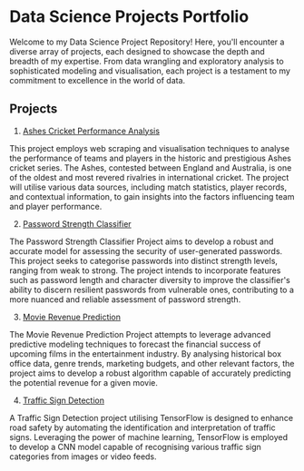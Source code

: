# Data Science Projects Portfolio
 
Welcome to my Data Science Project Repository! Here, you'll encounter a diverse array of projects, each designed to showcase the depth and breadth of my expertise. From data wrangling and exploratory analysis to sophisticated modeling and visualisation, each project is a testament to my commitment to excellence in the world of data.

## Projects
1. [Ashes Cricket Performance Analysis](https://github.com/THEjasonjiang/myPortfolio/tree/main/Ashes%20Cricket%20Performance%20Analysis)

This project employs web scraping and visualisation techniques to analyse the performance of teams and players in the historic and prestigious Ashes cricket series. The Ashes, contested between England and Australia, is one of the oldest and most revered rivalries in international cricket. The project will utilise various data sources, including match statistics, player records, and contextual information, to gain insights into the factors influencing team and player performance.

2. [Password Strength Classifier](https://github.com/THEjasonjiang/myPortfolio/tree/main/Password%20Strength%20Classifier)

The Password Strength Classifier Project aims to develop a robust and accurate model for assessing the security of user-generated passwords. This project seeks to categorise passwords into distinct strength levels, ranging from weak to strong. The project intends to incorporate features such as password length and character diversity to improve the classifier's ability to discern resilient passwords from vulnerable ones, contributing to a more nuanced and reliable assessment of password strength.

3. [Movie Revenue Prediction](https://github.com/THEjasonjiang/myPortfolio/tree/main/Password%20Strength%20Classifier)

The Movie Revenue Prediction Project attempts to leverage advanced predictive modeling techniques to forecast the financial success of upcoming films in the entertainment industry. By analysing historical box office data, genre trends, marketing budgets, and other relevant factors, the project aims to develop a robust algorithm capable of accurately predicting the potential revenue for a given movie.

4. [Traffic Sign Detection](https://github.com/THEjasonjiang/myPortfolio/tree/main/Traffic%20Sign%20Detection)

A Traffic Sign Detection project utilising TensorFlow is designed to enhance road safety by automating the identification and interpretation of traffic signs. Leveraging the power of machine learning, TensorFlow is employed to develop a CNN model capable of recognising various traffic sign categories from images or video feeds.